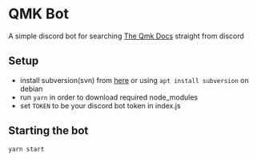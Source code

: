 # QMK Bot

A simple discord bot for searching [The Qmk Docs](docs.qmk.fm) straight from discord  

## Setup  
- install subversion(svn) from [here](https://subversion.apache.org/) or using `apt install subversion` on debian
- run `yarn` in order to download required node_modules
- set `TOKEN` to be your discord bot token in index.js


## Starting the bot  
    yarn start
